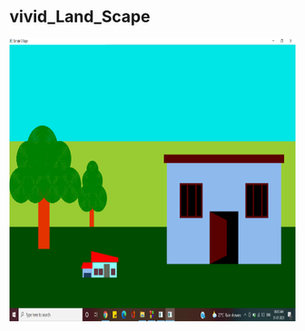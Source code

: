 # vivid_Land_Scape
<img height=500 width=700 src="https://github.com/AkankshaGaonkar/vivid_Land_Scape/blob/main/SimpleVillage.png"/>
